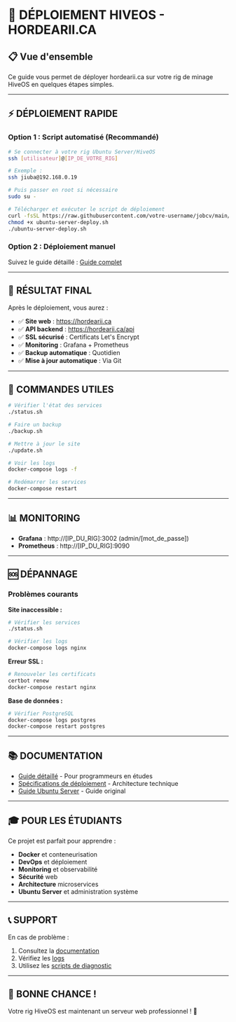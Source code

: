 # 🚀 DÉPLOIEMENT HIVEOS - HORDEARII.CA

## 📋 Vue d'ensemble

Ce guide vous permet de déployer hordearii.ca sur votre rig de minage HiveOS en quelques étapes simples.

---

## ⚡ DÉPLOIEMENT RAPIDE

### **Option 1 : Script automatisé (Recommandé)**

```bash
# Se connecter à votre rig Ubuntu Server/HiveOS
ssh [utilisateur]@[IP_DE_VOTRE_RIG]

# Exemple :
ssh jiuba@192.168.0.19

# Puis passer en root si nécessaire
sudo su -

# Télécharger et exécuter le script de déploiement
curl -fsSL https://raw.githubusercontent.com/votre-username/jobcv/main/scripts/ubuntu-server-deploy.sh -o ubuntu-server-deploy.sh
chmod +x ubuntu-server-deploy.sh
./ubuntu-server-deploy.sh
```

### **Option 2 : Déploiement manuel**

Suivez le guide détaillé : [Guide complet](deployment-hiveos-detailed-guide.md)

---

## 🎯 RÉSULTAT FINAL

Après le déploiement, vous aurez :

- ✅ **Site web** : https://hordearii.ca
- ✅ **API backend** : https://hordearii.ca/api
- ✅ **SSL sécurisé** : Certificats Let's Encrypt
- ✅ **Monitoring** : Grafana + Prometheus
- ✅ **Backup automatique** : Quotidien
- ✅ **Mise à jour automatique** : Via Git

---

## 🔧 COMMANDES UTILES

```bash
# Vérifier l'état des services
./status.sh

# Faire un backup
./backup.sh

# Mettre à jour le site
./update.sh

# Voir les logs
docker-compose logs -f

# Redémarrer les services
docker-compose restart
```

---

## 📊 MONITORING

- **Grafana** : http://[IP_DU_RIG]:3002 (admin/[mot_de_passe])
- **Prometheus** : http://[IP_DU_RIG]:9090

---

## 🆘 DÉPANNAGE

### **Problèmes courants**

**Site inaccessible :**
```bash
# Vérifier les services
./status.sh

# Vérifier les logs
docker-compose logs nginx
```

**Erreur SSL :**
```bash
# Renouveler les certificats
certbot renew
docker-compose restart nginx
```

**Base de données :**
```bash
# Vérifier PostgreSQL
docker-compose logs postgres
docker-compose restart postgres
```

---

## 📚 DOCUMENTATION

- [Guide détaillé](ubuntu-server-detailed-guide.md) - Pour programmeurs en études
- [Spécifications de déploiement](deployment-specifications.md) - Architecture technique
- [Guide Ubuntu Server](ubuntu-server-deployment-guide.md) - Guide original

---

## 🎓 POUR LES ÉTUDIANTS

Ce projet est parfait pour apprendre :
- **Docker** et conteneurisation
- **DevOps** et déploiement
- **Monitoring** et observabilité
- **Sécurité** web
- **Architecture** microservices
- **Ubuntu Server** et administration système

---

## 📞 SUPPORT

En cas de problème :
1. Consultez la [documentation](deployment-hiveos-detailed-guide.md)
2. Vérifiez les [logs](deployment-hiveos-detailed-guide.md#dépannage)
3. Utilisez les [scripts de diagnostic](deployment-hiveos-detailed-guide.md#commandes-de-diagnostic)

---

## 🚀 BONNE CHANCE !

Votre rig HiveOS est maintenant un serveur web professionnel ! 🎉
